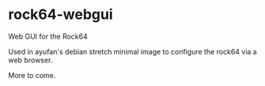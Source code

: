 # rock64-webgui
Web GUI for the Rock64

Used in ayufan's debian stretch minimal image to configure the rock64 via a web browser.

More to come.
